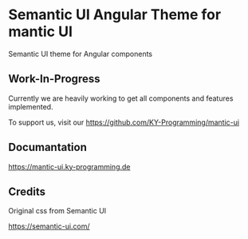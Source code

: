 # Semantic UI Angular Theme for mantic UI

Semantic UI theme for Angular components

## Work-In-Progress

Currently we are heavily working to get all components and features implemented.

To support us, visit our https://github.com/KY-Programming/mantic-ui

## Documantation
https://mantic-ui.ky-programming.de

## Credits
Original css from Semantic UI

https://semantic-ui.com/